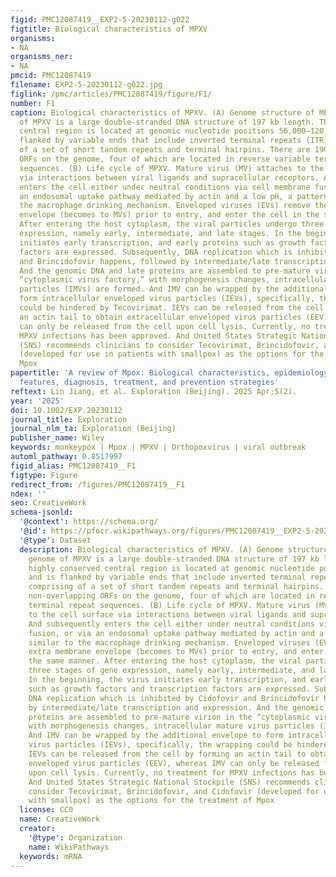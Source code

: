 ```yaml
---
figid: PMC12087419__EXP2-5-20230112-g022
figtitle: Biological characteristics of MPXV
organisms:
- NA
organisms_ner:
- NA
pmcid: PMC12087419
filename: EXP2-5-20230112-g022.jpg
figlink: /pmc/articles/PMC12087419/figure/F1/
number: F1
caption: Biological characteristics of MPXV. (A) Genome structure of MPXV. The genome
  of MPXV is a large double‐stranded DNA structure of 197 kb length. The highly conserved
  central region is located at genomic nucleotide positions 56,000—120,000 and is
  flanked by variable ends that include inverted terminal repeats (ITR), comprising
  of a set of short tandem repeats and terminal hairpins. There are 190 non‐overlapping
  ORFs on the genome, four of which are located in reverse variable terminal repeat
  sequences. (B) Life cycle of MPXV. Mature virus (MV) attaches to the cell surface
  via interactions between viral ligands and supracellular receptors. And subsequently
  enters the cell either under neutral conditions via cell membrane fusion, or via
  an endosomal uptake pathway mediated by actin and a low pH, a pattern similar to
  the macrophage drinking mechanism. Enveloped viruses (EVs) remove the extra membrane
  envelope (becomes to MVs) prior to entry, and enter the cell in the same manner.
  After entering the host cytoplasm, the viral particles undergo three stages of gene
  expression, namely early, intermediate, and late stages. In the beginning, the virus
  initiates early transcription, and early proteins such as growth factors and transcription
  factors are expressed. Subsequently, DNA replication which is inhibited by Cidofovir
  and Brincidofovir happens, followed by intermediate/late transcription and expression.
  And the genomic DNA and late proteins are assembled to pre‐mature virion in the
  “cytoplasmic virus factory,” with morphogenesis changes, intracellular mature virus
  particles (IMVs) are formed. And IMV can be wrapped by the additional envelope to
  form intracellular enveloped virus particles (IEVs), specifically, the wrapping
  could be hindered by Tecovirimat. IEVs can be released from the cell by forming
  an actin tail to obtain extracellular enveloped virus particles (EEV), whereas IMV
  can only be released from the cell upon cell lysis. Currently, no treatment for
  MPXV infections has been approved. And United States Strategic National Stockpile
  (SNS) recommends clinicians to consider Tecovirimat, Brincidofovir, and Cidofovir
  (developed for use in patients with smallpox) as the options for the treatment of
  Mpox
papertitle: 'A review of Mpox: Biological characteristics, epidemiology, clinical
  features, diagnosis, treatment, and prevention strategies'
reftext: Lin Jiang, et al. Exploration (Beijing). 2025 Apr;5(2).
year: '2025'
doi: 10.1002/EXP.20230112
journal_title: Exploration
journal_nlm_ta: Exploration (Beijing)
publisher_name: Wiley
keywords: monkeypox | Mpox | MPXV | Orthopoxvirus | viral outbreak
automl_pathway: 0.8517997
figid_alias: PMC12087419__F1
figtype: Figure
redirect_from: /figures/PMC12087419__F1
ndex: ''
seo: CreativeWork
schema-jsonld:
  '@context': https://schema.org/
  '@id': https://pfocr.wikipathways.org/figures/PMC12087419__EXP2-5-20230112-g022.html
  '@type': Dataset
  description: Biological characteristics of MPXV. (A) Genome structure of MPXV. The
    genome of MPXV is a large double‐stranded DNA structure of 197 kb length. The
    highly conserved central region is located at genomic nucleotide positions 56,000—120,000
    and is flanked by variable ends that include inverted terminal repeats (ITR),
    comprising of a set of short tandem repeats and terminal hairpins. There are 190
    non‐overlapping ORFs on the genome, four of which are located in reverse variable
    terminal repeat sequences. (B) Life cycle of MPXV. Mature virus (MV) attaches
    to the cell surface via interactions between viral ligands and supracellular receptors.
    And subsequently enters the cell either under neutral conditions via cell membrane
    fusion, or via an endosomal uptake pathway mediated by actin and a low pH, a pattern
    similar to the macrophage drinking mechanism. Enveloped viruses (EVs) remove the
    extra membrane envelope (becomes to MVs) prior to entry, and enter the cell in
    the same manner. After entering the host cytoplasm, the viral particles undergo
    three stages of gene expression, namely early, intermediate, and late stages.
    In the beginning, the virus initiates early transcription, and early proteins
    such as growth factors and transcription factors are expressed. Subsequently,
    DNA replication which is inhibited by Cidofovir and Brincidofovir happens, followed
    by intermediate/late transcription and expression. And the genomic DNA and late
    proteins are assembled to pre‐mature virion in the “cytoplasmic virus factory,”
    with morphogenesis changes, intracellular mature virus particles (IMVs) are formed.
    And IMV can be wrapped by the additional envelope to form intracellular enveloped
    virus particles (IEVs), specifically, the wrapping could be hindered by Tecovirimat.
    IEVs can be released from the cell by forming an actin tail to obtain extracellular
    enveloped virus particles (EEV), whereas IMV can only be released from the cell
    upon cell lysis. Currently, no treatment for MPXV infections has been approved.
    And United States Strategic National Stockpile (SNS) recommends clinicians to
    consider Tecovirimat, Brincidofovir, and Cidofovir (developed for use in patients
    with smallpox) as the options for the treatment of Mpox
  license: CC0
  name: CreativeWork
  creator:
    '@type': Organization
    name: WikiPathways
  keywords: mRNA
---
```

